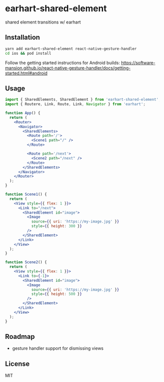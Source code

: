 # earhart-shared-element

shared element transitions w/ earhart

## Installation

```bash
yarn add earhart-shared-element react-native-gesture-handler
cd ios && pod install
```

Follow the getting started instructions for Android builds:
https://software-mansion.github.io/react-native-gesture-handler/docs/getting-started.html#android

## Usage

```jsx
import { SharedElements, SharedElement } from 'earhart-shared-element';
import { Routere, Link, Route, Link, Navigator } from 'earhart';

function App() {
  return (
    <Router>
      <Navigator>
        <SharedElements>
          <Route path='/'>
            <Scene1 path="/" />
          </Route>

          <Route path='/next'>
            <Scene2 path="/next" />
          </Route>
        </SharedElements>
      </Navigator>
    </Router>
  );
}

function Scene1() {
  return (
    <View style={{ flex: 1 }}>
      <Link to="/next">
        <SharedElement id="image">
          <Image
            source={{ uri: 'https://my-image.jpg' }}
            style={{ height: 300 }}
          />
        </SharedElement>
      </Link>
    </View>
  );
}

function Scene2() {
  return (
    <View style={{ flex: 1 }}>
      <Link to={-1}>
        <SharedElement id="image">
          <Image
            source={{ uri: 'https://my-image.jpg' }}
            style={{ height: 500 }}
          />
        </SharedElement>
      </Link>
    </View>
  );
}
```

## Roadmap

- gesture handler support for dismissing views

## License

MIT
